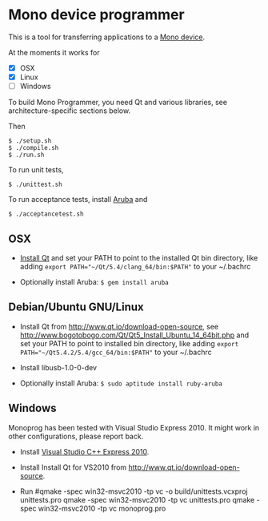 # Mono device programmer

This is a tool for transferring applications to a [Mono device](http://openmono.com).

At the moments it works for
 - [X] OSX
 - [X] Linux
 - [ ] Windows

To build Mono Programmer, you need Qt and various libraries, see architecture-specific sections below.

Then

    $ ./setup.sh
    $ ./compile.sh
    $ ./run.sh

To run unit tests,

    $ ./unittest.sh

To run acceptance tests, install [Aruba](https://github.com/cucumber/aruba) and

    $ ./acceptancetest.sh

## OSX

 - [Install Qt](https://www.qt.io/download-open-source/) and set your PATH to point to the installed Qt bin directory, like adding `export PATH="~/Qt/5.4/clang_64/bin:$PATH"` to your ~/.bachrc

 - Optionally install Aruba: `$ gem install aruba`

## Debian/Ubuntu GNU/Linux

 - Install Qt from http://www.qt.io/download-open-source, see http://www.bogotobogo.com/Qt/Qt5_Install_Ubuntu_14_64bit.php and set your PATH to point to installed bin directory, like adding `export PATH="~/Qt5.4.2/5.4/gcc_64/bin:$PATH"` to your ~/.bachrc

 - Install libusb-1.0-0-dev

 - Optionally install Aruba: `$ sudo aptitude install ruby-aruba`

## Windows

Monoprog has been tested with Visual Studio Express 2010.  It might work in other configurations, please report back.

- Install [Visual Studio C++ Express 2010]().

- Install Install Qt for VS2010 from http://www.qt.io/download-open-source.

 - Run
    #qmake -spec win32-msvc2010 -tp vc -o build/unittests.vcxproj unittests.pro
	qmake -spec win32-msvc2010 -tp vc unittests.pro
	qmake -spec win32-msvc2010 -tp vc monoprog.pro
